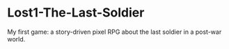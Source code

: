 # Lost1-The-Last-Soldier
My first game: a story-driven pixel RPG about the last soldier in a post-war world.
